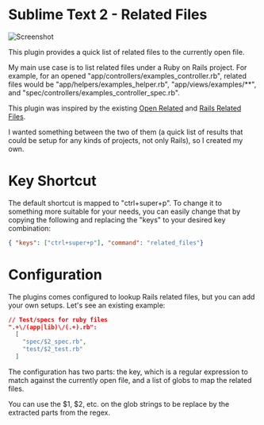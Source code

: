 # Sublime Text 2 - Related Files

![Screenshot](https://raw.github.com/fabiokr/sublime-related-files/master/screenshots/list.png)

This plugin provides a quick list of related files to the currently open file.

My main use case is to list related files under a Ruby on Rails project. For example, for an opened "app/controllers/examples_controller.rb", related files would be "app/helpers/examples_helper.rb", "app/views/examples/**", and "spec/controllers/examples_controller_spec.rb".

This plugin was inspired by the existing [Open Related](https://github.com/vojtajina/sublime-OpenRelated) and [Rails Related Files](https://github.com/luqman/SublimeText2RailsRelatedFiles).

I wanted something between the two of them (a quick list of results that could be setup for any kinds of projects, not only Rails), so I created my own.

# Key Shortcut

The default shortcut is mapped to "ctrl+super+p". To change it to something more suitable for your needs, you can easily change that by copying the following and replacing the "keys" to your desired key combination:

```json
{ "keys": ["ctrl+super+p"], "command": "related_files"}
```

# Configuration

The plugins comes configured to lookup Rails related files, but you can add your own setups. Let's see an existing example:

```json
// Test/specs for ruby files
".+\/(app|lib)\/(.+).rb":
  [
    "spec/$2_spec.rb",
    "test/$2_test.rb"
  ]
```

The configuration has two parts: the key, which is a regular expression to match against the currently open file, and a list of globs to map the related files.

You can use the $1, $2, etc. on the glob strings to be replace by the extracted parts from the regex.